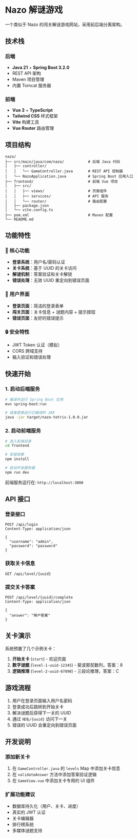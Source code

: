 # Nazo 解谜游戏

一个类似于 Nazo 的闯关解谜游戏网站，采用前后端分离架构。

## 技术栈

### 后端

- **Java 21** + **Spring Boot 3.2.0**
- REST API 架构
- Maven 项目管理
- 内置 Tomcat 服务器

### 前端

- **Vue 3** + **TypeScript**
- **Tailwind CSS** 样式框架
- **Vite** 构建工具
- **Vue Router** 路由管理

## 项目结构

```
nazo/
├── src/main/java/com/nazo/           # 后端 Java 代码
│   ├── controller/
│   │   └── GameController.java       # REST API 控制器
│   └── NazoApplication.java          # Spring Boot 应用入口
├── frontend/                         # 前端 Vue 项目
│   ├── src/
│   │   ├── views/                    # 页面组件
│   │   ├── services/                 # API 服务
│   │   └── router/                   # 路由配置
│   ├── package.json
│   └── vite.config.ts
├── pom.xml                           # Maven 配置
└── README.md
```

## 功能特性

### 🎯 核心功能

- **登录系统**：用户名/密码认证
- **关卡系统**：基于 UUID 的关卡访问
- **解谜机制**：答案验证和关卡解锁
- **错误处理**：无效 UUID 重定向到错误页面

### 🎨 用户界面

- **登录页面**：简洁的登录表单
- **闯关页面**：关卡信息 + 谜题内容 + 提示按钮
- **错误页面**：友好的错误提示

### 🔒 安全特性

- JWT Token 认证（模拟）
- CORS 跨域支持
- 输入验证和错误处理

## 快速开始

### 1. 启动后端服务

```bash
# 编译并运行 Spring Boot 应用
mvn spring-boot:run

# 或者直接运行已编译的 JAR
java -jar target/nazo-tetris-1.0.0.jar
```

### 2. 启动前端服务

```bash
# 进入前端目录
cd frontend

# 安装依赖
npm install

# 启动开发服务器
npm run dev
```

前端服务运行在: `http://localhost:3000`

## API 接口

### 登录接口

```http
POST /api/login
Content-Type: application/json

{
  "username": "admin",
  "password": "password"
}
```

### 获取关卡信息

```http
GET /api/level/{uuid}
```

### 提交关卡答案

```http
POST /api/level/{uuid}/complete
Content-Type: application/json

{
  "answer": "用户答案"
}
```

## 关卡演示

系统预置了几个示例关卡：

1. **开始关卡** (`start`) - 欢迎页面
2. **数字谜题** (`level-1-uuid-12345`) - 斐波那契数列，答案：8
3. **逻辑推理** (`level-2-uuid-67890`) - 三段论推理，答案：C

## 游戏流程

1. 用户在登录页面输入用户名密码
2. 登录成功后跳转到开始关卡
3. 解决谜题后获得下一关的 UUID
4. 通过 `域名/{uuid}` 访问下一关
5. 错误的 UUID 会重定向到错误页面

## 开发说明

### 添加新关卡

1. 在 `GameController.java` 的 `levels` Map 中添加关卡信息
2. 在 `validateAnswer` 方法中添加答案验证逻辑
3. 在 `GameView.vue` 中添加关卡专用的 UI 组件

### 扩展功能建议

- 数据库持久化（用户、关卡、进度）
- 真实的 JWT 认证
- 关卡编辑器
- 排行榜系统
- 多媒体谜题支持

